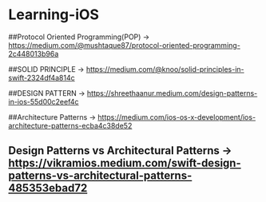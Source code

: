 # Learning-iOS

##Protocol Oriented Programming(POP) -> https://medium.com/@mushtaque87/protocol-oriented-programming-2c448013b96a

##SOLID PRINCIPLE -> https://medium.com/@knoo/solid-principles-in-swift-2324df4a814c

##DESIGN PATTERN -> https://shreethaanur.medium.com/design-patterns-in-ios-55d00c2eef4c

##Architecture Patterns -> https://medium.com/ios-os-x-development/ios-architecture-patterns-ecba4c38de52

## Design Patterns vs Architectural Patterns -> https://vikramios.medium.com/swift-design-patterns-vs-architectural-patterns-485353ebad72

